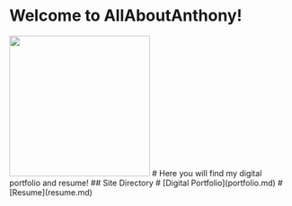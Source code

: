 # **Welcome to AllAboutAnthony**!
<img src="images/AMW123.jpg" width="250"/>
# Here you will find my digital portfolio and resume!
## Site Directory
# [Digital Portfolio](portfolio.md)
# [Resume](resume.md)


